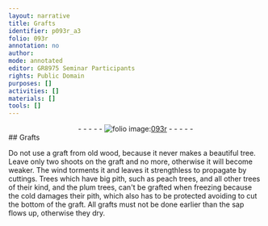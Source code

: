 ```yaml
---
layout: narrative
title: Grafts
identifier: p093r_a3
folio: 093r
annotation: no
author:
mode: annotated
editor: GR8975 Seminar Participants
rights: Public Domain
purposes: []
activities: []
materials: []
tools: []
---
```


 <div class="folio" align="center">- - - - - <a href="http://gallica.bnf.fr/ark:/12148/btv1b10500001g/f191.image" target="_blank"><img src="https://cu-mkp.github.io/GR8975-edition/assets/photo-icon.png" alt="folio image: " style="display:inline-block; margin-bottom:-3px;"/>093r</a> - - - - - </div> 
## Grafts

 
 Do not use a graft from old wood, because it never makes a beautiful tree. Leave only two shoots on the graft and no more, otherwise it will become weaker. The wind torments it and leaves it strengthless to propagate by cuttings. Trees which have big pith, such as peach trees, and all other trees of their kind, and the plum trees, can't be grafted when freezing because the cold damages their pith, which also has to be protected avoiding to cut the bottom of the graft. All grafts must not be done earlier than the sap flows up, otherwise they dry. 
 